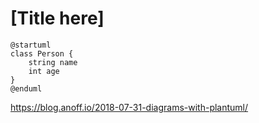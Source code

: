 # [Title here]

```plantuml
@startuml
class Person {
    string name
    int age
}
@enduml
```
https://blog.anoff.io/2018-07-31-diagrams-with-plantuml/